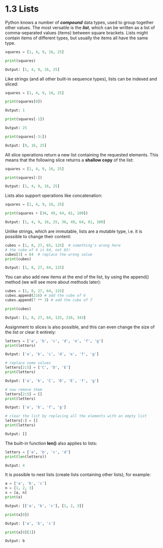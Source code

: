 # 1.3 Lists

Python knows a number of _**compound**_ data types, used to group together other values. The most versatile is the _**list**_, which can be written as a list of comma-separated values (items) between square brackets. Lists might contain items of different types, but usually the items all have the same type.

```python
squares = [1, 4, 9, 16, 25]

print(squares)

Output: [1, 4, 9, 16, 25]
```

Like strings (and all other built-in sequence types), lists can be indexed and sliced:

```python
squares = [1, 4, 9, 16, 25]

print(squares[0])

Output: 1

print(squares[-1])

Output: 25

print(squares[-3:])

Output: [9, 16, 25]
```

All slice operations return a new list containing the requested elements. This means that the following slice returns a **shallow copy** of the list:

```python
squares = [1, 4, 9, 16, 25]

print(squares[:])

Output: [1, 4, 9, 16, 25]
```

Lists also support operations like concatenation:
```python
squares = [1, 4, 9, 16, 25]

print(squares + [36, 49, 64, 81, 100])

Output: [1, 4, 9, 16, 25, 36, 49, 64, 81, 100]
```
Unlike strings, which are immutable, lists are a mutable type, i.e. it is possible to change their content:
```python
cubes = [1, 8, 27, 65, 125]  # something's wrong here
# the cube of 4 is 64, not 65!
cubes[3] = 64  # replace the wrong value
print(cubes)

Output: [1, 8, 27, 64, 125]
```

You can also add new items at the end of the list, by using the append() method (we will see more about methods later):
```python
cubes = [1, 8, 27, 64, 125]
cubes.append(216) # add the cube of 6
cubes.append(7 ** 3) # add the cube of 7

print(cubes)

Output: [1, 8, 27, 64, 125, 216, 343]
```
Assignment to slices is also possible, and this can even change the size of the list or clear it entirely:

```python
letters = ['a', 'b', 'c', 'd', 'e', 'f', 'g']
print(letters)

Output: ['a', 'b', 'c', 'd', 'e', 'f', 'g']

# replace some values
letters[2:5] = ['C', 'D', 'E']
print(letters)

Output: ['a', 'b', 'C', 'D', 'E', 'f', 'g']

# now remove them
letters[2:5] = []
print(letters)

Output: ['a', 'b', 'f', 'g']

# clear the list by replacing all the elements with an empty list
letters[:] = []
print(letters)

Output: []
```

The built-in function **len()** also applies to lists:
```python
letters = ['a', 'b', 'c', 'd']
print(len(letters))

Output: 4
```

It is possible to nest lists (create lists containing other lists), for example:
```python
a = ['a', 'b', 'c']
n = [1, 2, 3]
x = [a, n]
print(x)

Output: [['a', 'b', 'c'], [1, 2, 3]]

print(x[0])

Output: ['a', 'b', 'c']

print(x[0][1])

Output: b
```
